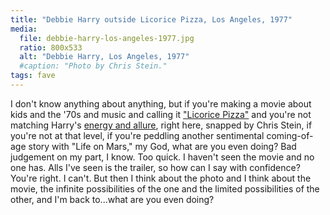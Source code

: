 ```yaml
---
title: "Debbie Harry outside Licorice Pizza, Los Angeles, 1977"
media:
  file: debbie-harry-los-angeles-1977.jpg
  ratio: 800x533
  alt: "Debbie Harry, Los Angeles, 1977"
  #caption: "Photo by Chris Stein."
tags: fave
---
```

I don't know anything about anything, but if you're making a movie about kids and the '70s and music and calling it ["Licorice Pizza"](https://www.youtube.com/watch?v=ofnXPwUPENo) and you're not matching Harry's [energy and allure](https://www.vogue.co.uk/gallery/debbie-harry-unseen-pictures), right here, snapped by Chris Stein, if you're not at that level, if you're peddling another sentimental coming-of-age story with "Life on Mars," my God, what are you even doing? Bad judgement on my part, I know. Too quick. I haven't seen the movie and no one has. Alls I've seen is the trailer, so how can I say with confidence? You're right. I can't. But then I think about the photo and I think about the movie, the infinite possibilities of the one and the limited possibilities of the other, and I'm back to...what are you even doing?

